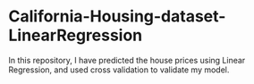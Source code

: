 # California-Housing-dataset-LinearRegression
In this repository, I have predicted the house prices using Linear Regression, and used cross validation to validate my model.

